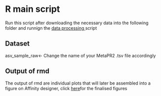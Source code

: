 # R main script
Run this script after downloading the necessary data into the following folder and runnign the [data processing ](https://github.com/chinnyy/FYP_Project/tree/main/R_processing) script 

## Dataset
asv_sample_raw<- Change the name of your MetaPR2 .tsv file accordingly

## Output of rmd
The output of rmd are individual plots that will later be assembled into a figure on Affinity designer, click [here](https://github.com/chinnyy/FYP_Project/tree/main/PLOTS/R_final)for the finalised figures 
